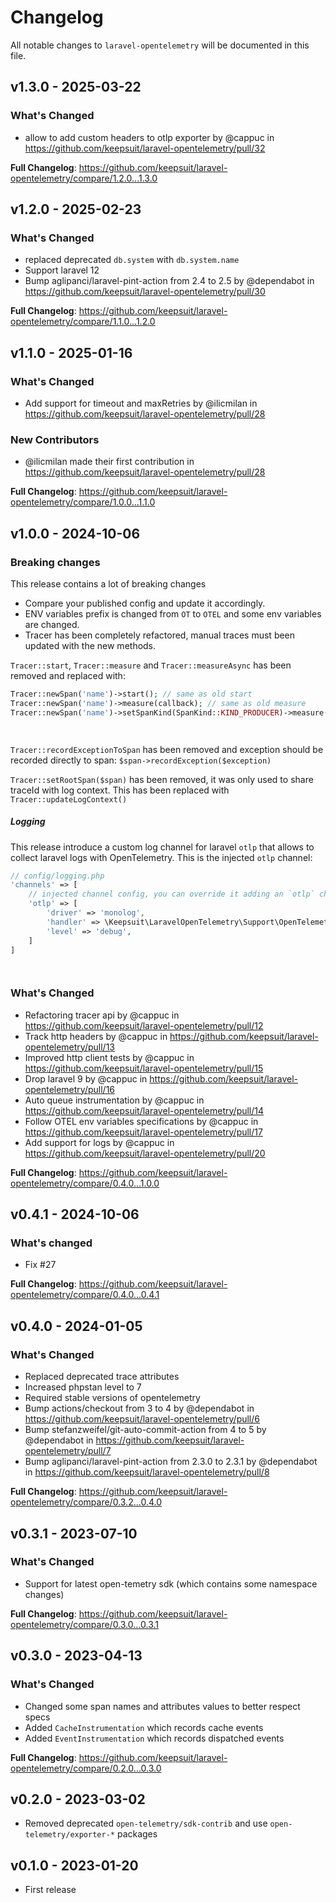 # Changelog

All notable changes to `laravel-opentelemetry` will be documented in this file.

## v1.3.0 - 2025-03-22

### What's Changed

* allow to add custom headers to otlp exporter by @cappuc in https://github.com/keepsuit/laravel-opentelemetry/pull/32

**Full Changelog**: https://github.com/keepsuit/laravel-opentelemetry/compare/1.2.0...1.3.0

## v1.2.0 - 2025-02-23

### What's Changed

* replaced deprecated `db.system` with `db.system.name`
* Support laravel 12
* Bump aglipanci/laravel-pint-action from 2.4 to 2.5 by @dependabot in https://github.com/keepsuit/laravel-opentelemetry/pull/30

**Full Changelog**: https://github.com/keepsuit/laravel-opentelemetry/compare/1.1.0...1.2.0

## v1.1.0 - 2025-01-16

### What's Changed

* Add support for timeout and maxRetries by @ilicmilan in https://github.com/keepsuit/laravel-opentelemetry/pull/28

### New Contributors

* @ilicmilan made their first contribution in https://github.com/keepsuit/laravel-opentelemetry/pull/28

**Full Changelog**: https://github.com/keepsuit/laravel-opentelemetry/compare/1.0.0...1.1.0

## v1.0.0 - 2024-10-06

### Breaking changes

This release contains a lot of breaking changes

* Compare your published config and update it accordingly.
* ENV variables prefix is changed from `OT` to `OTEL` and some env variables are changed.
* Tracer has been completely refactored, manual traces must been updated with the new methods.

`Tracer::start`, `Tracer::measure` and `Tracer::measureAsync` has been removed and replaced with:

```php
Tracer::newSpan('name')->start(); // same as old start
Tracer::newSpan('name')->measure(callback); // same as old measure
Tracer::newSpan('name')->setSpanKind(SpanKind::KIND_PRODUCER)->measure(callback); // same as old measureAsync




```
`Tracer::recordExceptionToSpan` has been removed and exception should be recorded directly to span: `$span->recordException($exception)`

`Tracer::setRootSpan($span)` has been removed, it was only used to share traceId with log context. This has been replaced with `Tracer::updateLogContext()`

##### Logging

This release introduce a custom log channel for laravel `otlp` that allows to collect laravel logs with OpenTelemetry.
This is the injected `otlp` channel:

```php
// config/logging.php
'channels' => [
    // injected channel config, you can override it adding an `otlp` channel in your config
    'otlp' => [
        'driver' => 'monolog',
        'handler' => \Keepsuit\LaravelOpenTelemetry\Support\OpenTelemetryMonologHandler::class,
        'level' => 'debug',
    ]
]




```
### What's Changed

* Refactoring tracer api by @cappuc in https://github.com/keepsuit/laravel-opentelemetry/pull/12
* Track http headers by @cappuc in https://github.com/keepsuit/laravel-opentelemetry/pull/13
* Improved http client tests by @cappuc in https://github.com/keepsuit/laravel-opentelemetry/pull/15
* Drop laravel 9 by @cappuc in https://github.com/keepsuit/laravel-opentelemetry/pull/16
* Auto queue instrumentation by @cappuc in https://github.com/keepsuit/laravel-opentelemetry/pull/14
* Follow OTEL env variables specifications by @cappuc in https://github.com/keepsuit/laravel-opentelemetry/pull/17
* Add support for logs by @cappuc in https://github.com/keepsuit/laravel-opentelemetry/pull/20

**Full Changelog**: https://github.com/keepsuit/laravel-opentelemetry/compare/0.4.0...1.0.0

## v0.4.1 - 2024-10-06

### What's changed

* Fix #27

**Full Changelog**: https://github.com/keepsuit/laravel-opentelemetry/compare/0.4.0...0.4.1

## v0.4.0 - 2024-01-05

### What's Changed

* Replaced deprecated trace attributes
* Increased phpstan level to 7
* Required stable versions of opentelemetry
* Bump actions/checkout from 3 to 4 by @dependabot in https://github.com/keepsuit/laravel-opentelemetry/pull/6
* Bump stefanzweifel/git-auto-commit-action from 4 to 5 by @dependabot in https://github.com/keepsuit/laravel-opentelemetry/pull/7
* Bump aglipanci/laravel-pint-action from 2.3.0 to 2.3.1 by @dependabot in https://github.com/keepsuit/laravel-opentelemetry/pull/8

**Full Changelog**: https://github.com/keepsuit/laravel-opentelemetry/compare/0.3.2...0.4.0

## v0.3.1 - 2023-07-10

### What's Changed

- Support for latest open-temetry sdk (which contains some namespace changes)

**Full Changelog**: https://github.com/keepsuit/laravel-opentelemetry/compare/0.3.0...0.3.1

## v0.3.0 - 2023-04-13

### What's Changed

- Changed some span names and attributes values to better respect specs
- Added `CacheInstrumentation` which records cache events
- Added `EventInstrumentation` which records dispatched events

**Full Changelog**: https://github.com/keepsuit/laravel-opentelemetry/compare/0.2.0...0.3.0

## v0.2.0 - 2023-03-02

- Removed deprecated `open-telemetry/sdk-contrib` and use `open-telemetry/exporter-*` packages

## v0.1.0 - 2023-01-20

- First release
